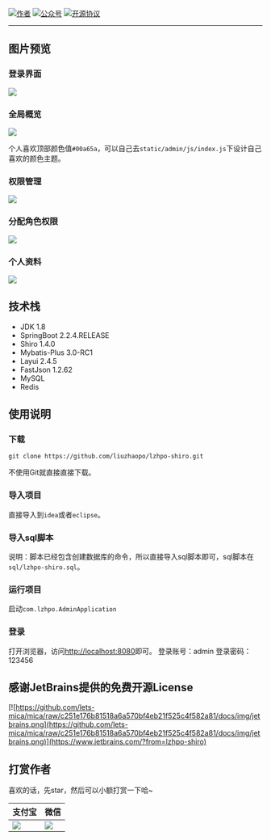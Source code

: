 
<p>
  <a href="http://www.lzhpo.com"><img src="https://img.shields.io/badge/author-会打篮球的程序猿-red" alt="作者"></a>
  <a href="http://cdn.lzhpo.com/aboutme/wechat-wxgzh/8cm.jpg"><img src="https://img.shields.io/badge/微信公众号-会打篮球的程序猿-blueviolet" alt="公众号"></a>
  <a href="#"><img src="https://img.shields.io/badge/license-GPL%20v3-success.svg" alt="开源协议"></a>
</p>

<hr>

## 图片预览

### 登录界面

![](http://cdn.liuzhaopo.top/lzhpo-shiro-login.png)

### 全局概览

![](http://cdn.liuzhaopo.top/lzhpo-shiro-%E6%9B%B4%E6%8D%A2%E7%9A%AE%E8%82%A4.png)

个人喜欢顶部颜色值`#00a65a`，可以自己去`static/admin/js/index.js`下设计自己喜欢的颜色主题。

### 权限管理

![](http://cdn.liuzhaopo.top/lzhpo-shiro-%E6%9D%83%E9%99%90%E7%AE%A1%E7%90%86.png)

### 分配角色权限

![](http://cdn.liuzhaopo.top/lzhpo-shiro-%E5%88%86%E9%85%8D%E8%A7%92%E8%89%B2%E6%9D%83%E9%99%902.png)

### 个人资料

![](http://cdn.liuzhaopo.top/lzhpo-shiro-%E4%B8%AA%E4%BA%BA%E8%B5%84%E6%96%99.png)

## 技术栈

-   JDK 1.8
-   SpringBoot 2.2.4.RELEASE
-   Shiro 1.4.0
-   Mybatis-Plus 3.0-RC1
-   Layui 2.4.5
-   FastJson 1.2.62
-   MySQL
-   Redis

## 使用说明

### 下载

```
git clone https://github.com/liuzhaopo/lzhpo-shiro.git
```

不使用Git就直接直接下载。

### 导入项目

直接导入到`idea`或者`eclipse`。

### 导入sql脚本

说明：脚本已经包含创建数据库的命令，所以直接导入sql脚本即可，sql脚本在`sql/lzhpo-shiro.sql`。

### 运行项目

启动`com.lzhpo.AdminApplication`

### 登录

打开浏览器，访问[http://localhost:8080](http://localhost:8080)即可。
登录账号：admin
登录密码：123456

## 感谢JetBrains提供的免费开源License
[![https://github.com/lets-mica/mica/raw/c251e176b81518a6a570bf4eb21f525c4f582a81/docs/img/jetbrains.png](https://github.com/lets-mica/mica/raw/c251e176b81518a6a570bf4eb21f525c4f582a81/docs/img/jetbrains.png)](https://www.jetbrains.com/?from=lzhpo-shiro)

## 打赏作者

喜欢的话，先star，然后可以小额打赏一下哈~

| 支付宝                                                       | 微信                                                 |
| ------------------------------------------------------------ | ---------------------------------------------------- |
| ![](http://file.lzhpo.com/%E6%94%AF%E4%BB%98%E5%AE%9D%E6%94%B6%E6%AC%BE%E7%A0%81.png) | ![](http://file.lzhpo.com/%E5%BE%AE%E4%BF%A1%E6%94%B6%E6%AC%BE%E7%A0%81.png) |



